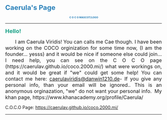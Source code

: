 <p><span style="font-size:22px"><span style="color:#2980b9"><strong>Caerula&#39;s Page</strong></span></span></p>

<!--<p><span style="font-size:22px"><span style="color:#2980b9"><strong>&nbsp; &nbsp; &nbsp; &nbsp; &nbsp; &nbsp; &nbsp; &nbsp; &nbsp; &nbsp; &nbsp; &nbsp; &nbsp; &nbsp; &nbsp; &nbsp; &nbsp; &nbsp; &nbsp; &nbsp; &nbsp; &nbsp; &nbsp; &nbsp; &nbsp;<img alt="" src="https://ckeditor.com/apps/ckfinder/userfiles/files/Grisro-KPM-100.png" style="height:357px; width:476px" /></strong></span></span></p>-->

<p><span style="color:#2980b9"><strong><span style="font-size:8px">&nbsp; &nbsp; &nbsp; &nbsp; &nbsp; &nbsp; &nbsp; &nbsp; &nbsp; &nbsp; &nbsp; &nbsp; &nbsp; &nbsp; &nbsp; &nbsp; &nbsp; &nbsp; &nbsp; &nbsp; &nbsp; &nbsp; &nbsp; &nbsp; &nbsp; &nbsp; &nbsp; &nbsp; &nbsp; &nbsp; &nbsp; &nbsp; &nbsp; &nbsp; &nbsp; &nbsp; &nbsp; &nbsp; &nbsp; &nbsp; &nbsp; &nbsp; &nbsp; &nbsp; &nbsp; &nbsp; &nbsp; &nbsp; &nbsp; &nbsp; &nbsp; &nbsp; &nbsp; &nbsp; &nbsp;C O C O MASCOT/LOGO</span></strong></span></p>

<hr />
<p style="text-align:justify"><span style="color:#16a085"><span style="font-size:18px"><strong>Hello!</strong></span></span></p>

<p style="text-align:justify"><span style="font-size:16px">&nbsp; &nbsp; &nbsp; &nbsp;I am Caerula Viridis! You can calls me Cae though. I have been working on the COCO orginization for some time now, (I am the founder... yesss) and it would be nice if someone else could join... I need help, you can see on the C O C O page (https://caerulav.github.io/coco.2000.mi/) what were workings on, and it would be great if &quot;we&quot; could get some help! You can contact me here: <a href="mailto:caerulaviridis@danwin1210.de">caerulaviridis@danwin1210.de</a>- If you give any personal info, than your email will be ignored.. This is an anonymous orginazation, &quot;we&quot; do not want your personal info.&nbsp; My khan page, https://www.khanacademy.org/profile/Caerula/</span></p>

<p style="text-align:justify">C.O.C.O Page:&nbsp;<a href="https://caerulav.github.io/coco.2000.mi/">https://caerulav.github.io/coco.2000.mi/</a></p>

<hr />
<p><br />
&nbsp;</p>
